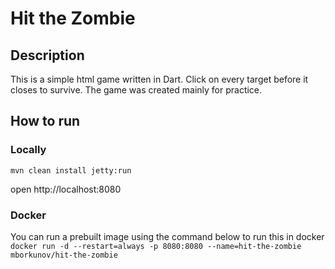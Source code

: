 Hit the Zombie
====================

Description
---------------------
This is a simple html game written in Dart. Click on every target before it closes to survive.
The game was created mainly for practice.

How to run
---------------------

### Locally
`mvn clean install jetty:run`

open http://localhost:8080

### Docker

You can run a prebuilt image using the command below to run this in docker
`docker run -d --restart=always -p 8080:8080 --name=hit-the-zombie mborkunov/hit-the-zombie`